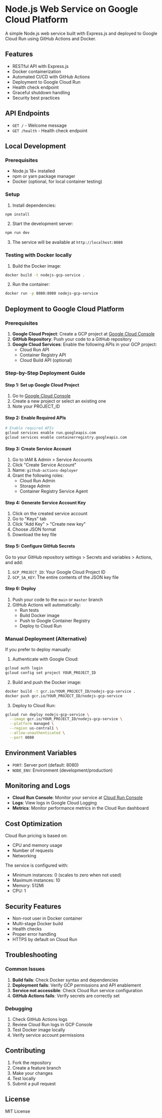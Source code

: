 # Node.js Web Service on Google Cloud Platform

A simple Node.js web service built with Express.js and deployed to Google Cloud Run using GitHub Actions and Docker.

## Features

- RESTful API with Express.js
- Docker containerization
- Automated CI/CD with GitHub Actions
- Deployment to Google Cloud Run
- Health check endpoint
- Graceful shutdown handling
- Security best practices

## API Endpoints

- `GET /` - Welcome message
- `GET /health` - Health check endpoint

## Local Development

### Prerequisites

- Node.js 18+ installed
- npm or yarn package manager
- Docker (optional, for local container testing)

### Setup

1. Install dependencies:
```bash
npm install
```

2. Start the development server:
```bash
npm run dev
```

3. The service will be available at `http://localhost:8080`

### Testing with Docker locally

1. Build the Docker image:
```bash
docker build -t nodejs-gcp-service .
```

2. Run the container:
```bash
docker run -p 8080:8080 nodejs-gcp-service
```

## Deployment to Google Cloud Platform

### Prerequisites

1. **Google Cloud Project**: Create a GCP project at [Google Cloud Console](https://console.cloud.google.com/)
2. **GitHub Repository**: Push your code to a GitHub repository
3. **Google Cloud Services**: Enable the following APIs in your GCP project:
   - Cloud Run API
   - Container Registry API
   - Cloud Build API (optional)

### Step-by-Step Deployment Guide

#### Step 1: Set up Google Cloud Project

1. Go to [Google Cloud Console](https://console.cloud.google.com/)
2. Create a new project or select an existing one
3. Note your PROJECT_ID

#### Step 2: Enable Required APIs

```bash
# Enable required APIs
gcloud services enable run.googleapis.com
gcloud services enable containerregistry.googleapis.com
```

#### Step 3: Create Service Account

1. Go to IAM & Admin > Service Accounts
2. Click "Create Service Account"
3. Name: `github-actions-deployer`
4. Grant the following roles:
   - Cloud Run Admin
   - Storage Admin
   - Container Registry Service Agent

#### Step 4: Generate Service Account Key

1. Click on the created service account
2. Go to "Keys" tab
3. Click "Add Key" > "Create new key"
4. Choose JSON format
5. Download the key file

#### Step 5: Configure GitHub Secrets

Go to your GitHub repository settings > Secrets and variables > Actions, and add:

1. `GCP_PROJECT_ID`: Your Google Cloud Project ID
2. `GCP_SA_KEY`: The entire contents of the JSON key file

#### Step 6: Deploy

1. Push your code to the `main` or `master` branch
2. GitHub Actions will automatically:
   - Run tests
   - Build Docker image
   - Push to Google Container Registry
   - Deploy to Cloud Run

### Manual Deployment (Alternative)

If you prefer to deploy manually:

1. Authenticate with Google Cloud:
```bash
gcloud auth login
gcloud config set project YOUR_PROJECT_ID
```

2. Build and push the Docker image:
```bash
docker build -t gcr.io/YOUR_PROJECT_ID/nodejs-gcp-service .
docker push gcr.io/YOUR_PROJECT_ID/nodejs-gcp-service
```

3. Deploy to Cloud Run:
```bash
gcloud run deploy nodejs-gcp-service \
  --image gcr.io/YOUR_PROJECT_ID/nodejs-gcp-service \
  --platform managed \
  --region us-central1 \
  --allow-unauthenticated \
  --port 8080
```

## Environment Variables

- `PORT`: Server port (default: 8080)
- `NODE_ENV`: Environment (development/production)

## Monitoring and Logs

- **Cloud Run Console**: Monitor your service at [Cloud Run Console](https://console.cloud.google.com/run)
- **Logs**: View logs in Google Cloud Logging
- **Metrics**: Monitor performance metrics in the Cloud Run dashboard

## Cost Optimization

Cloud Run pricing is based on:
- CPU and memory usage
- Number of requests
- Networking

The service is configured with:
- Minimum instances: 0 (scales to zero when not used)
- Maximum instances: 10
- Memory: 512Mi
- CPU: 1

## Security Features

- Non-root user in Docker container
- Multi-stage Docker build
- Health checks
- Proper error handling
- HTTPS by default on Cloud Run

## Troubleshooting

### Common Issues

1. **Build fails**: Check Docker syntax and dependencies
2. **Deployment fails**: Verify GCP permissions and API enablement
3. **Service not accessible**: Check Cloud Run service configuration
4. **GitHub Actions fails**: Verify secrets are correctly set

### Debugging

1. Check GitHub Actions logs
2. Review Cloud Run logs in GCP Console
3. Test Docker image locally
4. Verify service account permissions

## Contributing

1. Fork the repository
2. Create a feature branch
3. Make your changes
4. Test locally
5. Submit a pull request

## License

MIT License 